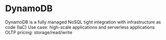 
# DynamoDB
DynamoDB is a fully managed NoSQL
tight integration with infrastructure as code (IaC)
Use case: high-scale applications and serverless applications 
OLTP
pricing: storage/read/write
